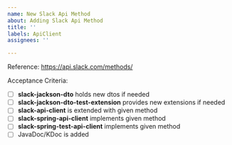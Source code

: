 ```yaml
---
name: New Slack Api Method
about: Adding Slack Api Method
title: ''
labels: ApiClient
assignees: ''

---
```


Reference: https://api.slack.com/methods/

Acceptance Criteria:
- [ ] **slack-jackson-dto** holds new dtos if needed
- [ ] **slack-jackson-dto-test-extension** provides new extensions if needed
- [ ] **slack-api-client** is extended with given method
- [ ] **slack-spring-api-client** implements given method
- [ ] **slack-spring-test-api-client** implements given method
- [ ] JavaDoc/KDoc is added
